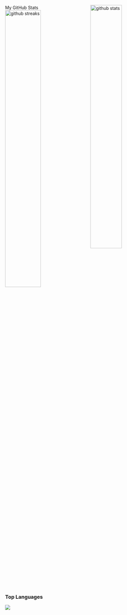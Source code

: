 My GitHub Stats
<img src="https://github-readme-stats.vercel.app/api?username=Rafterminador&show_icons=true&theme=gotham" alt="github stats" width="45%" align="right"/>
<img src="https://github-readme-streak-stats.herokuapp.com/?user=Rafterminador&theme=dark" width="48%" alt="github streaks">
### Top Languages
 <img src="https://github-readme-stats.vercel.app/api/top-langs/?username=Rafterminador&layout=compact">
